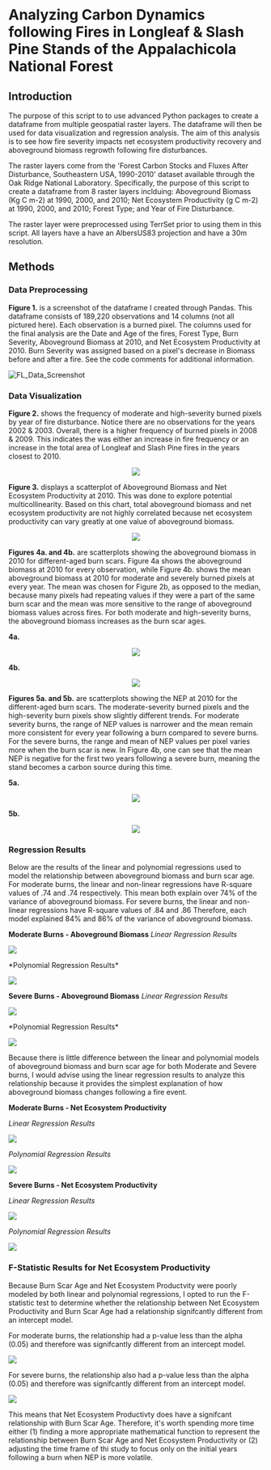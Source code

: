 # Analyzing Carbon Dynamics following Fires in Longleaf & Slash Pine Stands of the Appalachicola National Forest

## Introduction
The purpose of this script to to use advanced Python packages to create a dataframe from multiple geospatial raster layers. 
The dataframe will then be used for data visualization and regression analysis. The aim of this analysis is to see how
fire severity impacts net ecosystem productivity recovery and aboveground biomass regrowth following fire disturbances.

The raster layers come from the 'Forest Carbon Stocks and Fluxes After Disturbance, Southeastern USA, 1990-2010' dataset available 
through the Oak Ridge National Laboratory. Specifically, the purpose of this script to create a dataframe from 8 raster layers 
inclduing: Aboveground Biomass (Kg C m-2) at 1990, 2000, and 2010; Net Ecosystem Productivity (g C m-2) at 1990, 2000, and 2010; 
Forest Type; and Year of Fire Disturbance.

The raster layer were preprocessed using TerrSet prior to using them in this script. All layers have a have an AlbersUS83 projection
and have a 30m resolution.

## Methods
### Data Preprocessing
**Figure 1.** is a screenshot of the dataframe I created through Pandas. This dataframe consists of 189,220 observations and 14 columns (not all pictured here). Each observation is a burned pixel. The columns used for the final analysis are the Date and Age of the fires, Forest Type, Burn Severity, Aboveground Biomass at 2010, and Net Ecosystem Productivity at 2010. Burn Severity was assigned based on a pixel's decrease in Biomass before and after a fire. See the code comments for additional information.

![FL_Data_Screenshot](https://user-images.githubusercontent.com/54719919/84538971-9dd67f80-acc0-11ea-8d72-a9695f375f3d.png)

### Data Visualization
**Figure 2.** shows the frequency of moderate and high-severity burned pixels by year of fire disturbance. Notice there are no observations for the years 2002 & 2003. Overall, there is a higher frequency of burned pixels in 2008 & 2009. This indicates the was either an increase in fire frequency or an increase in the total area of Longleaf and Slash Pine fires in the years closest to 2010. 

<p align="center">
  <img src="https://user-images.githubusercontent.com/54719919/84709972-425ef880-af31-11ea-8410-3fe7421b5b7d.png">
</p>

**Figure 3.** displays a scatterplot of Aboveground Biomass and Net Ecosystem Productivity at 2010. This was done to explore potential multicollinearity. Based on this chart, total aboveground biomass and net ecosystem productivity are not highly correlated because net ecosystem productivity can vary greatly at one value of aboveground biomass. 

<p align="center">
  <img src="https://user-images.githubusercontent.com/54719919/84538629-f9ecd400-acbf-11ea-9b05-47327d0c5541.png">
</p>

**Figures 4a. and 4b.** are scatterplots showing the aboveground biomass in 2010 for different-aged burn scars. Figure 4a shows the aboveground biomass at 2010 for every observation, while Figure 4b. shows the mean aboveground biomass at 2010 for moderate and severely burned pixels at every year. The mean was chosen for Figure 2b, as opposed to the median, because many pixels had repeating values if they were a part of the same burn scar and the mean was more sensitive to the range of aboveground biomass values across fires. For both moderate and high-severity burns, the aboveground biomass increases as the burn scar ages.

   **4a.**

<p align="center">
  <img src="https://user-images.githubusercontent.com/54719919/84539151-e42bde80-acc0-11ea-8c91-6b51d7c6ff2e.png">
</p>

   **4b.**

<p align="center">
  <img src="https://user-images.githubusercontent.com/54719919/84539159-e857fc00-acc0-11ea-86e0-2519fe9f1313.png">
</p>

**Figures 5a. and 5b.** are scatterplots showing the NEP at 2010 for the different-aged burn scars. The moderate-severity burned pixels and the high-severity burn pixels show slightly different trends. For moderate severity burns, the range of NEP values is narrower and the mean remain more consistent for every year following a burn compared to severe burns. For the severe burns, the range and mean of NEP values per pixel varies more when the burn scar is new. In Figure 4b, one can see that the mean NEP is negative for the first two years following a severe burn, meaning the stand becomes a carbon source during this time.

  **5a.**

<p align="center">
  <img src="https://user-images.githubusercontent.com/54719919/84539296-23f2c600-acc1-11ea-9b2a-5ae87d8a2c99.png">
</p>

  **5b.**

<p align="center">
  <img src="https://user-images.githubusercontent.com/54719919/84539280-1e957b80-acc1-11ea-8487-c63688ec1fa0.png">
</p>

### Regression Results
Below are the results of the linear and polynomial regressions used to model the relationship between aboveground biomass and burn scar age. For moderate burns, the linear and non-linear regressions have R-square values of .74 and .74 respectively. This mean both explain over 74% of the variance of aboveground biomass. For severe burns, the linear and non-linear regressions have R-square values of .84 and .86  Therefore, each model explained 84% and 86% of the variance of aboveground biomass.

**Moderate Burns - Aboveground Biomass**
*Linear Regression Results*
<p align="left">
  <img src="https://user-images.githubusercontent.com/54719919/84541010-84373700-acc4-11ea-907c-6098c3cc61d7.png">
</p>
*Polynomial Regression Results*
<p align="left">
  <img src="https://user-images.githubusercontent.com/54719919/84541011-84373700-acc4-11ea-8aa4-6234b7e3d349.png">
</p>

**Severe Burns - Aboveground Biomass**
*Linear Regression Results*
<p align="left">
  <img src="https://user-images.githubusercontent.com/54719919/84541025-89948180-acc4-11ea-99df-9d5aef485481.png">
</p>
*Polynomial Regression Results*
<p align="left">
  <img src="https://user-images.githubusercontent.com/54719919/84541026-89948180-acc4-11ea-98c1-434bc46c605b.png">
</p>

Because there is little difference between the linear and polynomial models of aboveground biomass and burn scar age for both Moderate and Severe burns, I would advise using the linear regression results to analyze this relationship because it provides the simplest explanation of how aboveground biomass changes following a fire event.

**Moderate Burns - Net Ecosystem Productivity**

*Linear Regression Results*
<p align="left">
  <img src="https://user-images.githubusercontent.com/54719919/84541012-84cfcd80-acc4-11ea-8561-f1afb823aaa2.png">
</p>

*Polynomial Regression Results*
<p align="left">
  <img src="https://user-images.githubusercontent.com/54719919/84541013-84cfcd80-acc4-11ea-843c-427f66798d2d.png">
</p>



**Severe Burns - Net Ecosystem Productivity**

*Linear Regression Results*
<p align="left">
  <img src="https://user-images.githubusercontent.com/54719919/84541027-8a2d1800-acc4-11ea-8b86-71c9ffd02dd8.png">
</p>

*Polynomial Regression Results*
<p align="left">
  <img src="https://user-images.githubusercontent.com/54719919/84541028-8a2d1800-acc4-11ea-9885-dc0ec1bf43be.png">
</p>

### F-Statistic Results for Net Ecosystem Productivity

Because Burn Scar Age and Net Ecosystem Productvity were poorly modeled by both linear and polynomial regressions, I opted to run the F-statistic test to determine whether the  relationship between Net Ecosystem Productivity and Burn Scar Age had a relationship signifcantly different from an intercept model.

For moderate burns, the relationship had a p-value less than the alpha (0.05) and therefore was signifcantly different from an intercept model.

<p align="left">
  <img src="https://user-images.githubusercontent.com/54719919/84541023-89948180-acc4-11ea-8058-696b55d432fe.png">
</p>

For severe burns, the relationship also had a p-value less than the alpha (0.05) and therefore was signifcantly different from an intercept model.

<p align="left">
  <img src="https://user-images.githubusercontent.com/54719919/84541024-89948180-acc4-11ea-852b-3294fa0081c8.png">
</p>

This means that Net Ecosystem Productivty does have a signifcant relationship with Burn Scar Age. Therefore, it's worth spending more time either (1) finding a more appropriate mathematical function to represent the relationship between Burn Scar Age and Net Ecosystem Productivity or (2) adjusting the time frame of thi study to focus only on the initial years following a burn when NEP is more volatile. 
